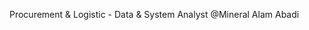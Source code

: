 Procurement & Logistic - Data & System Analyst @Mineral Alam Abadi


<!---
nagabonar27/nagabonar27 is a ✨ special ✨ repository because its `README.md` (this file) appears on your GitHub profile.
You can click the Preview link to take a look at your changes.
--->

